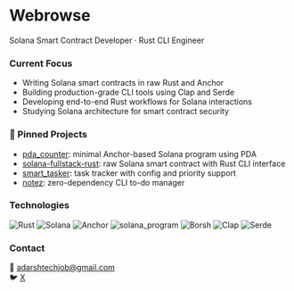 # Webrowse  
Solana Smart Contract Developer · Rust CLI Engineer

### Current Focus
- Writing Solana smart contracts in raw Rust and Anchor
- Building production-grade CLI tools using Clap and Serde
- Developing end-to-end Rust workflows for Solana interactions
- Studying Solana architecture for smart contract security

### 📌 Pinned Projects
- [pda_counter](https://github.com/webrowse/pda_counter): minimal Anchor-based Solana program using PDA
- [solana-fullstack-rust](https://github.com/Webrowse/solana-fullstack-rust): raw Solana smart contract with Rust CLI interface  
- [smart_tasker](https://github.com/webrowse/smart_tasker): task tracker with config and priority support  
- [notez](https://github.com/webrowse/cli-crud-rust): zero-dependency CLI to-do manager  

### Technologies
![Rust](https://img.shields.io/badge/Rust-000000?style=flat&logo=rust)
![Solana](https://img.shields.io/badge/Solana-9945FF?style=flat&logo=solana&logoColor=white)
![Anchor](https://img.shields.io/badge/Anchor-262626?style=flat&logo=anchor&logoColor=white)
![solana_program](https://img.shields.io/badge/solana_program-3C3C3C?style=flat)
![Borsh](https://img.shields.io/badge/Borsh-8A2BE2?style=flat)
![Clap](https://img.shields.io/badge/Clap-33AA44?style=flat)
![Serde](https://img.shields.io/badge/Serde-009999?style=flat)

### Contact
📧 adarshtechjob@gmail.com  
🐦 [X](https://x.com/code_rusty)
